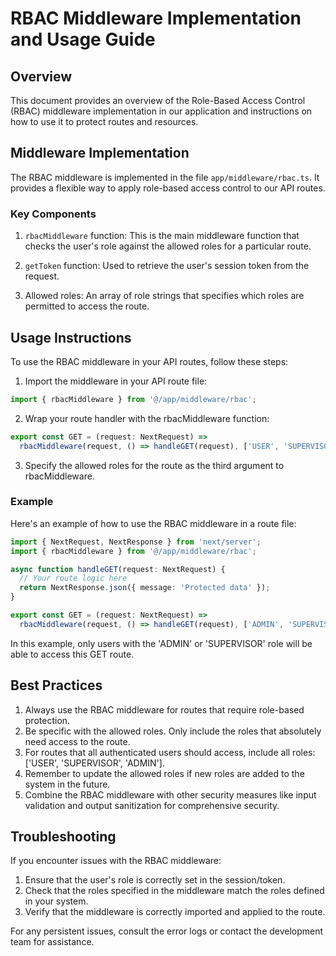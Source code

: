 # RBAC Middleware Implementation and Usage Guide

## Overview

This document provides an overview of the Role-Based Access Control (RBAC) middleware implementation in our application and instructions on how to use it to protect routes and resources.

## Middleware Implementation

The RBAC middleware is implemented in the file `app/middleware/rbac.ts`. It provides a flexible way to apply role-based access control to our API routes.

### Key Components

1. `rbacMiddleware` function: This is the main middleware function that checks the user's role against the allowed roles for a particular route.

2. `getToken` function: Used to retrieve the user's session token from the request.

3. Allowed roles: An array of role strings that specifies which roles are permitted to access the route.

## Usage Instructions

To use the RBAC middleware in your API routes, follow these steps:

1. Import the middleware in your API route file:

```typescript
import { rbacMiddleware } from '@/app/middleware/rbac';
```

2. Wrap your route handler with the rbacMiddleware function:

```typescript
export const GET = (request: NextRequest) =>
  rbacMiddleware(request, () => handleGET(request), ['USER', 'SUPERVISOR', 'ADMIN']);
```

3. Specify the allowed roles for the route as the third argument to rbacMiddleware.

### Example

Here's an example of how to use the RBAC middleware in a route file:

```typescript
import { NextRequest, NextResponse } from 'next/server';
import { rbacMiddleware } from '@/app/middleware/rbac';

async function handleGET(request: NextRequest) {
  // Your route logic here
  return NextResponse.json({ message: 'Protected data' });
}

export const GET = (request: NextRequest) =>
  rbacMiddleware(request, () => handleGET(request), ['ADMIN', 'SUPERVISOR']);
```

In this example, only users with the 'ADMIN' or 'SUPERVISOR' role will be able to access this GET route.

## Best Practices

1. Always use the RBAC middleware for routes that require role-based protection.
2. Be specific with the allowed roles. Only include the roles that absolutely need access to the route.
3. For routes that all authenticated users should access, include all roles: ['USER', 'SUPERVISOR', 'ADMIN'].
4. Remember to update the allowed roles if new roles are added to the system in the future.
5. Combine the RBAC middleware with other security measures like input validation and output sanitization for comprehensive security.

## Troubleshooting

If you encounter issues with the RBAC middleware:

1. Ensure that the user's role is correctly set in the session/token.
2. Check that the roles specified in the middleware match the roles defined in your system.
3. Verify that the middleware is correctly imported and applied to the route.

For any persistent issues, consult the error logs or contact the development team for assistance.
